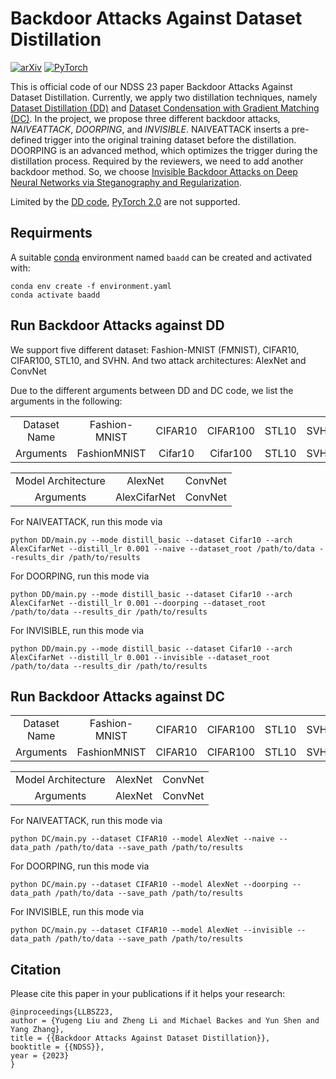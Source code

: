 # Backdoor Attacks Against Dataset Distillation

[![arXiv](https://img.shields.io/badge/arxiv-2301.01197-b31b1b)](https://arxiv.org/abs/2301.01197)
<a href="https://pytorch.org/get-started/locally/"><img alt="PyTorch" src="https://img.shields.io/badge/PyTorch-ee4c2c?logo=pytorch&logoColor=white"></a>

This is official code of our NDSS 23 paper Backdoor Attacks Against Dataset Distillation.
Currently, we apply two distillation techniques, namely [Dataset Distillation (DD)](https://arxiv.org/pdf/1811.10959.pdf) and [Dataset Condensation with Gradient Matching (DC)](https://arxiv.org/pdf/2006.05929.pdf).
In the project, we propose three different backdoor attacks, *NAIVEATTACK*, *DOORPING*, and *INVISIBLE*.
NAIVEATTACK inserts a pre-defined trigger into the original training dataset before the distillation.
DOORPING is an advanced method, which optimizes the trigger during the distillation process.
Required by the reviewers, we need to add another backdoor method.
So, we choose [Invisible Backdoor Attacks on Deep Neural Networks via Steganography and Regularization](https://arxiv.org/pdf/1909.02742.pdf).

Limited by the [DD code](https://github.com/SsnL/dataset-distillation), [PyTorch 2.0](https://pytorch.org/get-started/pytorch-2.0/) are not supported.

## Requirments
A suitable [conda](https://conda.io/) environment named `baadd` can be created and activated with:

```
conda env create -f environment.yaml
conda activate baadd
```

## Run Backdoor Attacks against DD
We support five different dataset: Fashion-MNIST (FMNIST), CIFAR10, CIFAR100, STL10, and SVHN.
And two attack architectures: AlexNet and ConvNet

Due to the different arguments between DD and DC code, we list the arguments in the following:

<table><tbody>
<!-- TABLE BODY -->
<tr>
<td align="center">Dataset Name</td>
<td align="center">Fashion-MNIST</td>
<td align="center">CIFAR10</td>
<td align="center">CIFAR100</td>
<td align="center">STL10</td>
<td align="center">SVHN</td>
</tr>
<tr>
<td align="center">Arguments</td>
<td align="center">FashionMNIST</td>
<td align="center">Cifar10</td>
<td align="center">Cifar100</td>
<td align="center">STL10</td>
<td align="center">SVHN</td>
</tr>
</tbody></table>

<table><tbody>
<!-- TABLE BODY -->
<tr>
<td align="center">Model Architecture</td>
<td align="center">AlexNet</td>
<td align="center">ConvNet</td>
</tr>
<tr>
<td align="center">Arguments</td>
<td align="center">AlexCifarNet</td>
<td align="center">ConvNet</td>
</tr>
</tbody></table>

For NAIVEATTACK, run this mode via

```
python DD/main.py --mode distill_basic --dataset Cifar10 --arch AlexCifarNet --distill_lr 0.001 --naive --dataset_root /path/to/data --results_dir /path/to/results
```

For DOORPING, run this mode via

```
python DD/main.py --mode distill_basic --dataset Cifar10 --arch AlexCifarNet --distill_lr 0.001 --doorping --dataset_root /path/to/data --results_dir /path/to/results
```

For INVISIBLE, run this mode via

```
python DD/main.py --mode distill_basic --dataset Cifar10 --arch AlexCifarNet --distill_lr 0.001 --invisible --dataset_root /path/to/data --results_dir /path/to/results
```

## Run Backdoor Attacks against DC

<table><tbody>
<!-- TABLE BODY -->
<tr>
<td align="center">Dataset Name</td>
<td align="center">Fashion-MNIST</td>
<td align="center">CIFAR10</td>
<td align="center">CIFAR100</td>
<td align="center">STL10</td>
<td align="center">SVHN</td>
</tr>
<tr>
<td align="center">Arguments</td>
<td align="center">FashionMNIST</td>
<td align="center">CIFAR10</td>
<td align="center">CIFAR100</td>
<td align="center">STL10</td>
<td align="center">SVHN</td>
</tr>
</tbody></table>

<table><tbody>
<!-- TABLE BODY -->
<tr>
<td align="center">Model Architecture</td>
<td align="center">AlexNet</td>
<td align="center">ConvNet</td>
</tr>
<tr>
<td align="center">Arguments</td>
<td align="center">AlexNet</td>
<td align="center">ConvNet</td>
</tr>
</tbody></table>

For NAIVEATTACK, run this mode via

```
python DC/main.py --dataset CIFAR10 --model AlexNet --naive --data_path /path/to/data --save_path /path/to/results
```

For DOORPING, run this mode via

```
python DC/main.py --dataset CIFAR10 --model AlexNet --doorping --data_path /path/to/data --save_path /path/to/results
```

For INVISIBLE, run this mode via

```
python DC/main.py --dataset CIFAR10 --model AlexNet --invisible --data_path /path/to/data --save_path /path/to/results
```

## Citation
Please cite this paper in your publications if it helps your research:

    @inproceedings{LLBSZ23,
    author = {Yugeng Liu and Zheng Li and Michael Backes and Yun Shen and Yang Zhang},
    title = {{Backdoor Attacks Against Dataset Distillation}},
    booktitle = {{NDSS}},
    year = {2023}
    }